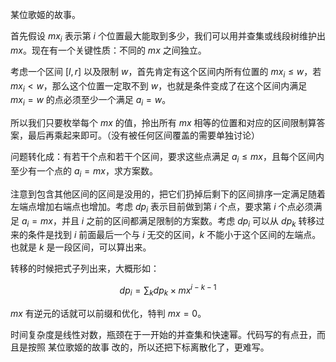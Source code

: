 某位歌姬的故事。

首先假设 $mx_i$ 表示第 $i$ 个位置最大能取到多少，我们可以用并查集或线段树维护出 $mx$。现在有一个关键性质：不同的 $mx$ 之间独立。

考虑一个区间 $[l,r]$ 以及限制 $w$，首先肯定有这个区间内所有位置的 $mx_i\le w$，若 $mx_i<w$，那么这个位置一定取不到 $w$，也就是条件变成了在这个区间内满足 $mx_i=w$ 的点必须至少一个满足 $a_i=w$。

所以我们只要枚举每个 $mx$ 的值，拎出所有 $mx$ 相等的位置和对应的区间限制算答案，最后再乘起来即可。（没有被任何区间覆盖的需要单独讨论）

问题转化成：有若干个点和若干个区间，要求这些点满足 $a_i\le mx$，且每个区间内至少有一个点的 $a_i=mx$，求方案数。

注意到包含其他区间的区间是没用的，把它们扔掉后剩下的区间排序一定满足随着左端点增加右端点也增加。考虑 $dp_i$ 表示目前做到第 $i$ 个点，要求第 $i$ 个点必须满足 $a_i=mx$，并且 $i$ 之前的区间都满足限制的方案数。考虑 $dp_i$ 可以从 $dp_k$ 转移过来的条件是找到 $i$ 前面最后一个与 $i$ 无交的区间，$k$ 不能小于这个区间的左端点。也就是 $k$ 是一段区间，可以算出来。

转移的时候把式子列出来，大概形如：

$$dp_i=\sum_kdp_k\times mx^{i-k-1}$$

$mx$ 有逆元的话就可以前缀和优化，特判 $mx=0$。

时间复杂度是线性对数，瓶颈在于一开始的并查集和快速幂。代码写的有点丑，而且是按照 某位歌姬的故事 改的，所以还把下标离散化了，更难写。